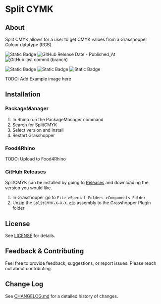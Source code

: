 # Split CYMK
## About
Split CMYK allows for a user to get CMYK values from a Grasshopper Colour datatype (RGB).

![Static Badge](https://img.shields.io/badge/Build-v0.0.1-green)
![GitHub Release Date - Published_At](https://img.shields.io/github/release-date/dkeners/SplitCMYK?label=Last%20release%20date%3A%20)
 ![GitHub last commit (branch)](https://img.shields.io/github/last-commit/dkeners/SplitCMYK/develop?label=Lastest%20development:)

 ![Static Badge](https://img.shields.io/badge/-4.8-blue?logo=csharp) ![Static Badge](https://img.shields.io/badge/--%23512BD4?logo=dotnet)
 ![Static Badge](https://img.shields.io/badge/-Rhino%207-black?logo=rhinoceros)

TODO: Add Example image here

## Installation
### PackageManager
1. In Rhino run the PackageManager command
2. Search for SplitCMYK
3. Select version and install
4. Restart Grasshopper
### Food4Rhino
TODO: Upload to Food4Rhino
### GitHub Releases
SplitCMYK can be installed by going to [Releases](https://github.com/dkeners/SplitCMYK/releases) and downloading the version you would like.
1. In Grasshopper go to `File->Special Folders->Components Folder`
2. Unzip the `SplitCMYK-X-X-X.zip` assembly to the Grasshopper Plugin folder

## License
See [LICENSE](LICENSE.txt) for details.

## Feedback & Contributing
Feel free to provide feedback, suggestions, or report issues. Please reach out about contributing. 

## Change Log
See [CHANGELOG.md](CHANGELOG.md) for a detailed history of changes.

